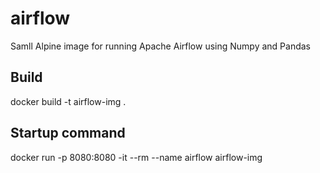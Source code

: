 # airflow
Samll Alpine image for running Apache Airflow using Numpy and Pandas

## Build
docker build -t airflow-img .

## Startup command
docker run -p 8080:8080 -it --rm --name airflow airflow-img
